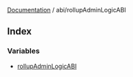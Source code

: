 [Documentation](../../README.md) / abi/rollupAdminLogicABI

## Index

### Variables

- [rollupAdminLogicABI](variables/rollupAdminLogicABI.md)
